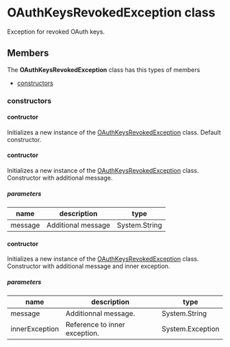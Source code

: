 
# OAuthKeysRevokedException class

Exception for revoked OAuth keys.

## Members

The **OAuthKeysRevokedException** class has this types of members

* [constructors](#constructors)

### constructors

#### contructor

Initializes a new instance of the [OAuthKeysRevokedException](Microsoft_Toolkit_Uwp_Services_Exceptions_OAuthKeysRevokedException.md) class. Default constructor.

#### contructor

Initializes a new instance of the [OAuthKeysRevokedException](Microsoft_Toolkit_Uwp_Services_Exceptions_OAuthKeysRevokedException.md) class. Constructor with additional message.

##### parameters



| name | description | type || --- | --- | --- || message | Additional message | System.String |
#### contructor

Initializes a new instance of the [OAuthKeysRevokedException](Microsoft_Toolkit_Uwp_Services_Exceptions_OAuthKeysRevokedException.md) class. Constructor with additional message and inner exception.

##### parameters



| name | description | type || --- | --- | --- || message | Additionnal message. | System.String || innerException | Reference to inner exception. | System.Exception |